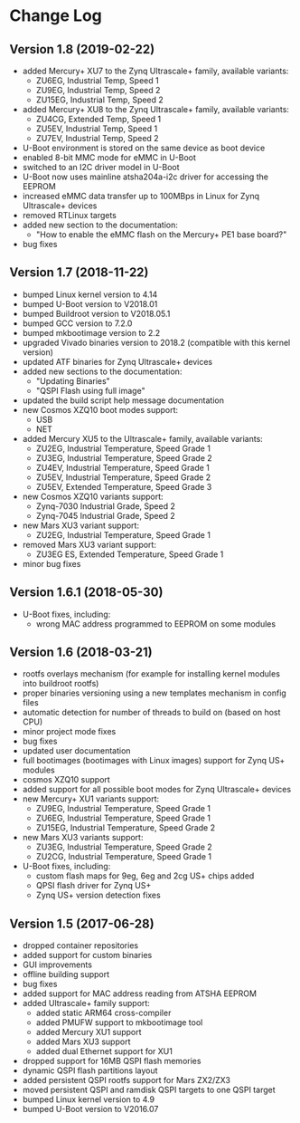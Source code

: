 Change Log
==========

Version 1.8 (2019-02-22)
------------------------

* added Mercury+ XU7 to the Zynq Ultrascale+ family, available variants:
    - ZU6EG, Industrial Temp, Speed 1
    - ZU9EG, Industrial Temp, Speed 2
    - ZU15EG, Industrial Temp, Speed 2
* added Mercury+ XU8 to the Zynq Ultrascale+ family, available variants:
    - ZU4CG, Extended Temp, Speed 1
    - ZU5EV, Industrial Temp, Speed 1
    - ZU7EV, Industrial Temp, Speed 2
* U-Boot environment is stored on the same device as boot device
* enabled 8-bit MMC mode for eMMC in U-Boot
* switched to an I2C driver model in U-Boot
* U-Boot now uses mainline atsha204a-i2c driver for accessing the EEPROM
* increased eMMC data transfer up to 100MBps in Linux for Zynq Ultrascale+ devices
* removed RTLinux targets
* added new section to the documentation:
    - "How to enable the eMMC flash on the Mercury+ PE1 base board?"
* bug fixes

Version 1.7 (2018-11-22)
---------------------

* bumped Linux kernel version to 4.14
* bumped U-Boot version to V2018.01
* bumped Buildroot version to V2018.05.1
* bumped GCC version to 7.2.0
* bumped mkbootimage version to 2.2
* upgraded Vivado binaries version to 2018.2 (compatible with this kernel version)
* updated ATF binaries for Zynq Ultrascale+ devices
* added new sections to the documentation:
    - "Updating Binaries"
    - "QSPI Flash using full image"
* updated the build script help message documentation
* new Cosmos XZQ10 boot modes support:
    - USB
    - NET
* added Mercury XU5 to the Ultrascale+ family, available variants:
    - ZU2EG, Industrial Temperature, Speed Grade 1
    - ZU3EG, Industrial Temperature, Speed Grade 2
    - ZU4EV, Industrial Temperature, Speed Grade 1
    - ZU5EV, Industrial Temperature, Speed Grade 2
    - ZU5EV, Extended Temperature, Speed Grade 3
* new Cosmos XZQ10 variants support:
    - Zynq-7030 Industrial Grade, Speed 2
    - Zynq-7045 Industrial Grade, Speed 2
* new Mars XU3 variant support:
    - ZU2EG, Industrial Temperature, Speed Grade 1
* removed Mars XU3 variant support:
    - ZU3EG ES, Extended Temperature, Speed Grade 1
* minor bug fixes

Version 1.6.1 (2018-05-30)
------------------------

* U-Boot fixes, including:
    - wrong MAC address programmed to EEPROM on some modules

Version 1.6 (2018-03-21)
------------------------

* rootfs overlays mechanism (for example for installing kernel modules into buildroot rootfs)
* proper binaries versioning using a new templates mechanism in config files
* automatic detection for number of threads to build on (based on host CPU)
* minor project mode fixes
* bug fixes
* updated user documentation
* full bootimages (bootimages with Linux images) support for Zynq US+ modules
* cosmos XZQ10 support
* added support for all possible boot modes for Zynq Ultrascale+ devices
* new Mercury+ XU1 variants support:
    - ZU9EG, Industrial Temperature, Speed Grade 1
    - ZU6EG, Industrial Temperature, Speed Grade 1
    - ZU15EG, Industrial Temperature, Speed Grade 2
* new Mars XU3 variants support:
    - ZU3EG, Industrial Temperature, Speed Grade 2
    - ZU2CG, Industrial Temperature, Speed Grade 1
* U-Boot fixes, including:
    - custom flash maps for 9eg, 6eg and 2cg US+ chips added
    - QPSI flash driver for Zynq US+
    - Zynq US+ version detection fixes

Version 1.5 (2017-06-28)
------------------------

* dropped container repositories
* added support for custom binaries
* GUI improvements
* offline building support
* bug fixes
* added support for MAC address reading from ATSHA EEPROM
* added Ultrascale+ family support:
    - added static ARM64 cross-compiler
    - added PMUFW support to mkbootimage tool
    - added Mercury XU1 support
    - added Mars XU3 support
    - added dual Ethernet support for XU1
* dropped support for 16MB QSPI flash memories
* dynamic QSPI flash partitions layout
* added persistent QSPI rootfs support for Mars ZX2/ZX3
* moved persistent QSPI and ramdisk QSPI targets to one QSPI target
* bumped Linux kernel version to 4.9
* bumped U-Boot version to V2016.07
